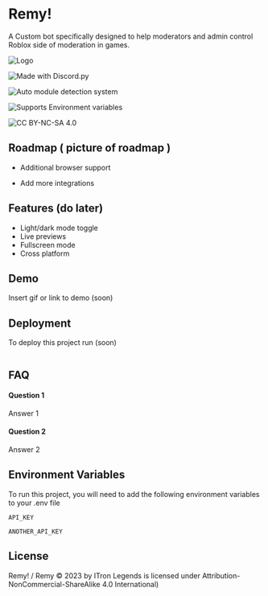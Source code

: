 # Remy! 
A Custom bot specifically designed to help moderators and admin control Roblox side of moderation in games. 



![Logo](https://cdn.discordapp.com/attachments/1121718424398221373/1158021113264230430/Picsart_23-10-01_17-41-28-154.png)


![Made with Discord.py](https://img.shields.io/badge/Made%20with%20Discord.py-0388cb?style=flat&logo=discord&logoColor=white)


![Auto module detection system ](https://img.shields.io/badge/Auto%20module%20detection%20system-4c04ba?style=flat&logo=Discogs&logoColor=Black)

![Supports Environment variables](https://img.shields.io/badge/Supports%20Environment%20variables-.ENV-black?labelColor=4d4dff&style=flat&logo=dotenv&logoColor=white)


![CC BY-NC-SA 4.0](https://img.shields.io/badge/CC%20BY--NC--SA%204.0-0059b3?style=flat&logo=creativecommons&logoColor=white)


## Roadmap ( picture of roadmap )

- Additional browser support

- Add more integrations


## Features (do later)

- Light/dark mode toggle
- Live previews
- Fullscreen mode
- Cross platform


## Demo

Insert gif or link to demo (soon)


## Deployment

To deploy this project run (soon)

```soon
```


## FAQ

#### Question 1

Answer 1

#### Question 2

Answer 2


## Environment Variables

To run this project, you will need to add the following environment variables to your .env file

`API_KEY`

`ANOTHER_API_KEY`


## License

Remy! / Remy © 2023 by ITron Legends is licensed under Attribution-NonCommercial-ShareAlike 4.0 International)

